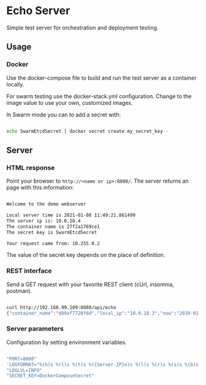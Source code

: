 # Echo Server

Simple test server for orchestration and deployment testing.

## Usage

### Docker 
Use the docker-compose file to build and run the test server as a container locally.

For swarm testing use the docker-stack.yml configuration. Change to the image value to use your own, customized images.

In Swarm mode you can to add a secret with:

```bash

echo SwarmEtcdSecret | docker secret create my_secret_key -
```

## Server

### HTML response

Point your browser to `http://<name or ip>:8080/`.
The server returns an page with this information:

```bash

Welcome to the demo webserver

Local server time is 2021-01-08 11:49:21.861499
The server ip is: 10.0.18.4
The container name is 27f2a1769ce1
The secret key is SwarmEtcdSecret

Your request came from: 10.255.0.2
```

The value of the secret key depends on the place of definition.

### REST interface

Send a GET request with your favorite REST client (cUrl, insomnia, postman).

```bash

curl http://192.168.99.109:8080/api/echo
{"container_name":"d89af7728f6d","local_ip":"10.0.18.3","now":"2020-01-08 11:53:24.647791","remote_ip":"10.255.0.2","secret":"SwarmEtcdSecret\n"}
```

### Server parameters

Configuration by setting environment variables.

```bash

"PORT=8080"
'LOGFORMAT="%(h)s %(l)s %(t)s %({Server-IP}o)s %(l)s %(r)s %(s)s %(b)s %(a)s"'
"LOGLVL=INFO"
"SECRET_KEY=DockerComposeSecret"
```